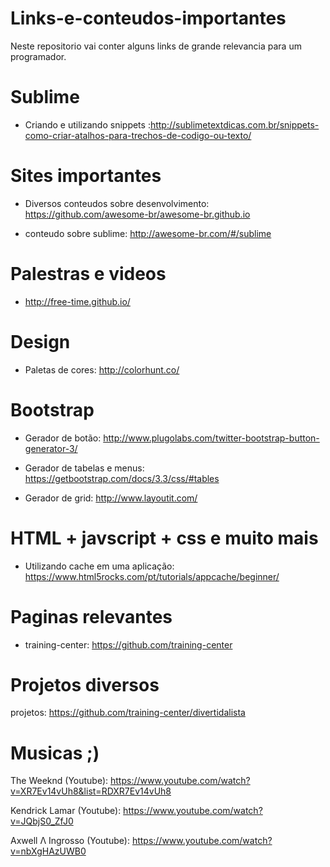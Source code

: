 # Links-e-conteudos-importantes
Neste repositorio vai conter alguns links de grande relevancia para um programador. 

# Sublime

* Criando e utilizando snippets :http://sublimetextdicas.com.br/snippets-como-criar-atalhos-para-trechos-de-codigo-ou-texto/


# Sites importantes

* Diversos conteudos sobre desenvolvimento: https://github.com/awesome-br/awesome-br.github.io

* conteudo sobre sublime: http://awesome-br.com/#/sublime 

# Palestras e videos

* http://free-time.github.io/


# Design

* Paletas de cores: http://colorhunt.co/


# Bootstrap

* Gerador de botão: http://www.plugolabs.com/twitter-bootstrap-button-generator-3/ 

* Gerador de tabelas e menus: https://getbootstrap.com/docs/3.3/css/#tables

* Gerador de grid: http://www.layoutit.com/

# HTML + javscript +  css e muito mais

* Utilizando cache em uma aplicação: https://www.html5rocks.com/pt/tutorials/appcache/beginner/

# Paginas relevantes 
* training-center: https://github.com/training-center

# Projetos diversos

projetos: https://github.com/training-center/divertidalista

# Musicas ;)

The Weeknd (Youtube): https://www.youtube.com/watch?v=XR7Ev14vUh8&list=RDXR7Ev14vUh8

Kendrick Lamar (Youtube): https://www.youtube.com/watch?v=JQbjS0_ZfJ0

Axwell Λ Ingrosso (Youtube): https://www.youtube.com/watch?v=nbXgHAzUWB0

